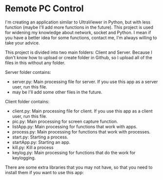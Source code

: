 # Remote PC Control
I'm creating an application similar to UltraViewer in Python, but with less function (maybe I'll add more functions in the future). This project is used for widening my knowledge about network, socket and Python. I mean if you have a better idea for some functions, contact me, I'm always willing to take your advice.

This project is divided into two main folders: Client and Server. Because I don't know how to upload or create folder in Github, so I upload all of the files in this without any folder.

Server folder contains: 
  + server.py: Main processing file for server. If you use this app as a server user, run this file.
  + may be I'll add some other files in the future.

Client folder contains:
  + client.py: Main processing file for client. If you use this app as a client user, run this file.
  + pic.py: Main processing for screen capture function.
  + listApp.py: Main processing for functions that work with apps.
  + process.py: Main processing for functions that work with processes.
  + start.py: Starting a process.
  + startApp.py: Starting an app.
  + kill.py: Kill a process
  + keylog.py: Main processing for functions that do the work for keylogging.

There are some extra libraries that you may not have, so that you need to install them if you want to use this app:
